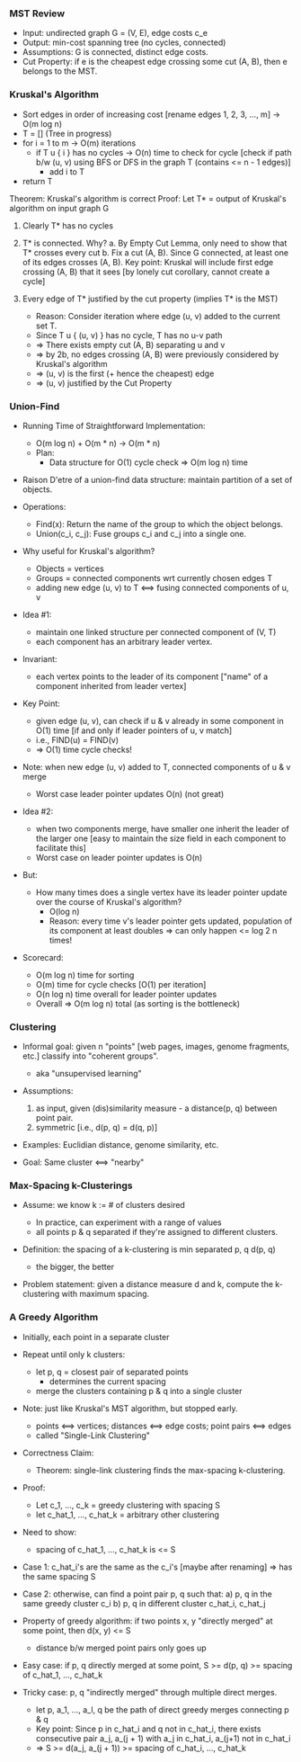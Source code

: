 ### MST Review

- Input: undirected graph G = (V, E), edge costs c_e
- Output: min-cost spanning tree (no cycles, connected)
- Assumptions: G is connected, distinct edge costs.
- Cut Property: if e is the cheapest edge crossing some cut (A, B), then e
  belongs to the MST.

### Kruskal's Algorithm

- Sort edges in order of increasing cost [rename edges 1, 2, 3, ..., m] -> O(m
  log n)
- T = [] (Tree in progress)
- for i = 1 to m -> O(m) iterations
    - if T u { i } has no cycles -> O(n) time to check for cycle [check if
      path b/w (u, v) using BFS or DFS in the graph T (contains <= n - 1
      edges)]
        - add i to T
- return T

Theorem: Kruskal's algorithm is correct
Proof: Let T* = output of Kruskal's algorithm on input graph G

1. Clearly T* has no cycles

2. T* is connected. Why?
   a. By Empty Cut Lemma, only need to show that T* crosses every cut
   b. Fix a cut (A, B). Since G connected, at least one of its edges crosses
   (A, B).
   Key point: Kruskal will include first edge crossing (A, B) that it sees [by
   lonely cut corollary, cannot create a cycle]

3. Every edge of T* justified by the cut property (implies T* is the MST)
    - Reason: Consider iteration where edge (u, v) added to the current set T.
    - Since T u { (u, v) } has no cycle, T has no u-v path
    - => There exists empty cut (A, B) separating u and v
    - => by 2b, no edges crossing (A, B) were previously considered by
      Kruskal's algorithm
    - => (u, v) is the first (+ hence the cheapest) edge
    - => (u, v) justified by the Cut Property

### Union-Find

- Running Time of Straightforward Implementation:
    - O(m log n) + O(m * n) -> O(m * n)
    - Plan:
        - Data structure for O(1) cycle check => O(m log n) time

- Raison D'etre of a union-find data structure: maintain partition of a set
  of objects.
 
- Operations:
    - Find(x): Return the name of the group to which the object belongs.
    - Union(c_i, c_j): Fuse groups c_i and c_j into a single one.

- Why useful for Kruskal's algorithm?
    - Objects = vertices
    - Groups = connected components wrt currently chosen edges T
    - adding new edge (u, v) to T <==> fusing connected components of u, v

- Idea #1:
    - maintain one linked structure per connected component of (V, T)
    - each component has an arbitrary leader vertex.
- Invariant:
    - each vertex points to the leader of its component ["name" of a
      component inherited from leader vertex]
- Key Point:
    - given edge (u, v), can check if u & v already in some component in O(1)
      time [if and only if leader pointers of u, v match]
    - i.e., FIND(u) = FIND(v)
    - => O(1) time cycle checks!
- Note: when new edge (u, v) added to T, connected components of u & v merge
    - Worst case leader pointer updates O(n) (not great)

- Idea #2:
    - when two components merge, have smaller one inherit the leader of the
      larger one [easy to maintain the size field in each component to
      facilitate this]
    - Worst case on leader pointer updates is O(n)

- But:
    - How many times does a single vertex have its leader pointer update
      over the course of Kruskal's algorithm?
        - O(log n)
        - Reason: every time v's leader pointer gets updated, population of
          its component at least doubles => can only happen <= log 2 n times!

- Scorecard:
    - O(m log n) time for sorting
    - O(m) time for cycle checks [O(1) per iteration]
    - O(n log n) time overall for leader pointer updates
    - Overall => O(m log n) total (as sorting is the bottleneck)

### Clustering

- Informal goal: given n "points" [web pages, images, genome fragments, etc.]
  classify into "coherent groups".
    - aka "unsupervised learning"
- Assumptions:
    1. as input, given (dis)similarity measure - a distance(p, q)
       between point pair.
    2. symmetric [i.e., d(p, q) = d(q, p)]

- Examples: Euclidian distance, genome similarity, etc.
- Goal: Same cluster <==> "nearby"

### Max-Spacing k-Clusterings

- Assume: we know k := # of clusters desired
    - In practice, can experiment with a range of values
    - all points p & q separated if they're assigned to different clusters.

- Definition: the spacing of a k-clustering is min separated p, q d(p, q)
    - the bigger, the better

- Problem statement: given a distance measure d and k, compute the
  k-clustering with maximum spacing.

### A Greedy Algorithm

- Initially, each point in a separate cluster
- Repeat until only k clusters:
    - let p, q = closest pair of separated points
        - determines the current spacing
    - merge the clusters containing p & q into a single cluster

- Note: just like Kruskal's MST algorithm, but stopped early.
    - points <==> vertices; distances <==> edge costs; point pairs <==> edges
    - called "Single-Link Clustering"

- Correctness Claim:
    - Theorem: single-link clustering finds the max-spacing k-clustering.
- Proof:
    - Let c_1, ..., c_k = greedy clustering with spacing S
    - let c_hat_1, ..., c_hat_k = arbitrary other clustering
- Need to show:
    - spacing of c_hat_1, ..., c_hat_k is <= S

- Case 1: c_hat_i's are the same as the c_i's [maybe after renaming] => has
  the same spacing S
- Case 2: otherwise, can find a point pair p, q such that:
  a) p, q in the same greedy cluster c_i
  b) p, q in different cluster c_hat_i, c_hat_j

- Property of greedy algorithm: if two points x, y "directly merged" at some
  point, then d(x, y) <= S
    - distance b/w merged point pairs only goes up

- Easy case: if p, q directly merged at some point, S >= d(p, q) >= spacing
  of c_hat_1, ..., c_hat_k

- Tricky case: p, q "indirectly merged" through multiple direct merges.
    - let p, a_1, ..., a_l, q be the path of direct greedy merges connecting
      p & q
    - Key point: Since p in c_hat_i and q not in c_hat_i, there exists
      consecutive pair a_j, a_(j + 1) with a_j in c_hat_i, a_(j+1) not in
      c_hat_i
    - => S >= d(a_j, a_(j + 1)) >= spacing of c_hat_i, ..., c_hat_k
